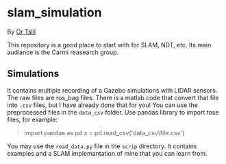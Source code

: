 # slam_simulation
By [Or Tslil](https://github.com/ortslil64)

This repository is a good place to start with for SLAM, NDT, etc.
Its main audiance is the Carmi reasearch group.

## Simulations
It contains multiple recording of a Gazebo simulations with LIDAR sensors.
The raw files are ros_bag files. There is a matlab code that convert that file into `.csv` files, but I have already done that for you!
You can use the preprocessed files in the `data_csv` folder. Use pandas library to import tose files, 
for example:
>import pandas as pd
>x = pd.read_csv('data_csv\file.csv')

You may use the `read_data.py` file in the `scrip` directory. It contains examples and a SLAM implemantation of mine that you can learn from.

